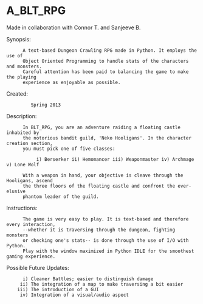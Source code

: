 # A_BLT_RPG

Made in collaboration with Connor T. and Sanjeeve B.

Synopsis:
          
          A text-based Dungeon Crawling RPG made in Python. It employs the use of
          Object Oriented Programming to handle stats of the characters and monsters.
          Careful attention has been paid to balancing the game to make the playing
          experience as enjoyable as possible.

Created:  

             Spring 2013

Description:

          In BLT_RPG, you are an adventure raiding a floating castle inhabited by 
          the notorious bandit guild, 'Neko Hooligans'. In the character creation section, 
          you must pick one of five classes: 
          
               i) Berserker ii) Hemomancer iii) Weaponmaster iv) Archmage v) Lone Wolf
          
          With a weapon in hand, your objective is cleave through the Hooligans, ascend
          the three floors of the floating castle and confront the ever-elusive 
          phantom leader of the guild.


Instructions:

          The game is very easy to play. It is text-based and therefore every interaction,
          --whether it is traversing through the dungeon, fighting monsters 
          or checking one's stats-- is done through the use of I/O with Python.
          Play with the window maximized in Python IDLE for the smoothest gaming experience.


Possible Future Updates:

          i) Cleaner Battles; easier to distinguish damage
         ii) The integration of a map to make traversing a bit easier
        iii) The introduction of a GUI
         iv) Integration of a visual/audio aspect
